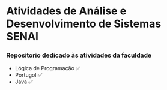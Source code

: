 # Atividades de Análise e Desenvolvimento de Sistemas SENAI

### Repositorio dedicado às atividades da faculdade

- Lógica de Programação ✅
- Portugol ✅
- Java ✅
